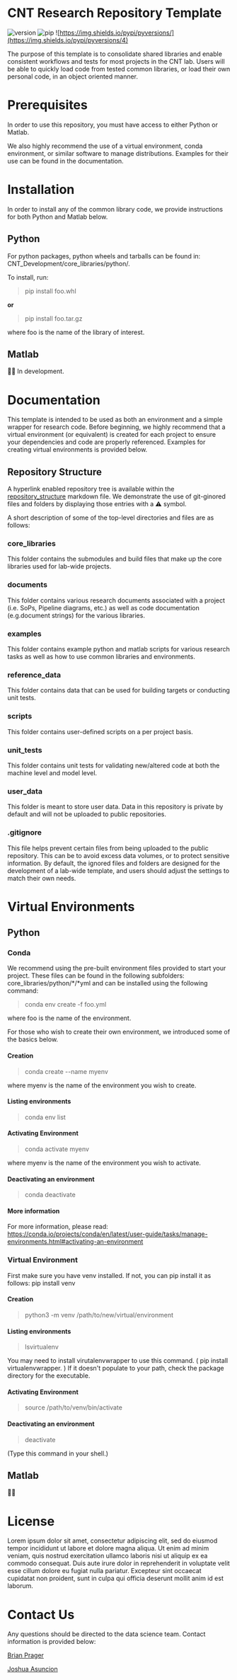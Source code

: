 CNT Research Repository Template
================
![version](https://img.shields.io/badge/version-0.2.1-blue)
![pip](https://img.shields.io/pypi/v/pip.svg)
![https://img.shields.io/pypi/pyversions/](https://img.shields.io/pypi/pyversions/4)

The purpose of this template is to consolidate shared libraries and enable consistent workflows and tests for most projects in the CNT lab. Users will be able to quickly load code from tested common libraries, or load their own personal code, in an object oriented manner.

# Prerequisites
In order to use this repository, you must have access to either Python or Matlab. 

We also highly recommend the use of a virtual environment, conda environment, or similar software to manage distributions. Examples for their use can be found in the documentation.

# Installation

In order to install any of the common library code, we provide instructions for both Python and Matlab below.

## Python
For python packages, python wheels and tarballs can be found in: CNT_Development/core_libraries/python/.

To install, run:

> pip install foo.whl

**or**

> pip install foo.tar.gz

where foo is the name of the library of interest.

## Matlab

:woman_shrugging: In development.

# Documentation
This template is intended to be used as both an environment and a simple wrapper for research code. Before beginning, we highly recommend that a virtual environment (or equivalent) is created for each 
project to ensure your dependencies and code are properly referenced. Examples for creating virtual environments is provided below.

## Repository Structure

A hyperlink enabled repository tree is available within the [repository_structure](./repository_structure.md) markdown file. We demonstrate the use of git-ginored files and folders by displaying those 
entries with a :warning: symbol.

A short description of some of the top-level directories and files are as follows:

### core_libraries
This folder contains the submodules and build files that make up the core libraries used for lab-wide projects.

### documents
This folder contains various research documents associated with a project (i.e. SoPs, Pipeline diagrams, etc.) as well as code documentation (e.g.document strings) for the various libraries.

### examples
This folder contains example python and matlab scripts for various research tasks as well as how to use common libraries and environments.

### reference_data
This folder contains data that can be used for building targets or conducting unit tests.

### scripts
This folder contains user-defined scripts on a per project basis.

### unit_tests
This folder contains unit tests for validating new/altered code at both the machine level and model level.

### user_data
This folder is meant to store user data. Data in this repository is private by default and will not be uploaded to public repositories.

### .gitignore

This file helps prevent certain files from being uploaded to the public repository. This can be to avoid excess data volumes, or to protect sensitive information. By default, the ignored files and 
folders are designed for the development of a lab-wide template, and users should adjust the settings to match their own needs.

# Virtual Environments

## Python

### Conda

We recommend using the pre-built environment files provided to start your project. These files can be found in the following subfolders: core_libraries/python/*/*yml and can be installed using the following command:
> conda env create -f foo.yml

where foo is the name of the environment.

For those who wish to create their own environment, we introduced some of the basics below.

#### Creation
> conda create --name myenv

where myenv is the name of the environment you wish to create.

#### Listing environments
> conda env list

#### Activating Environment
> conda activate myenv

where myenv is the name of the environment you wish to activate.

#### Deactivating an environment
> conda deactivate

#### More information
For more information, please read: https://conda.io/projects/conda/en/latest/user-guide/tasks/manage-environments.html#activating-an-environment

### Virtual Environment

First make sure you have venv installed. If not, you can pip install it as follows: pip install venv

#### Creation
> python3 -m venv /path/to/new/virtual/environment

#### Listing environments
> lsvirtualenv

You may need to install virutalenvwrapper to use this command. ( pip install virtualenvwrapper. ) If it doesn't populate to your path, check the package directory for the executable.

#### Activating Environment
> source /path/to/venv/bin/activate

#### Deactivating an environment
> deactivate

(Type this command in your shell.)

## Matlab

🤷‍♂️

# License
Lorem ipsum dolor sit amet, consectetur adipiscing elit, sed do eiusmod tempor incididunt ut labore et dolore magna aliqua. Ut enim ad minim veniam, quis nostrud exercitation ullamco laboris nisi ut aliquip ex ea commodo consequat. Duis aute irure dolor in reprehenderit in voluptate velit esse cillum dolore eu fugiat nulla pariatur. Excepteur sint occaecat cupidatat non proident, sunt in culpa qui officia deserunt mollit anim id est laborum.

# Contact Us
Any questions should be directed to the data science team. Contact information is provided below:

[Brian Prager](mailto:bjprager@seas.upenn.edu)

[Joshua Asuncion](mailto:asuncion@seas.upenn.edu)

